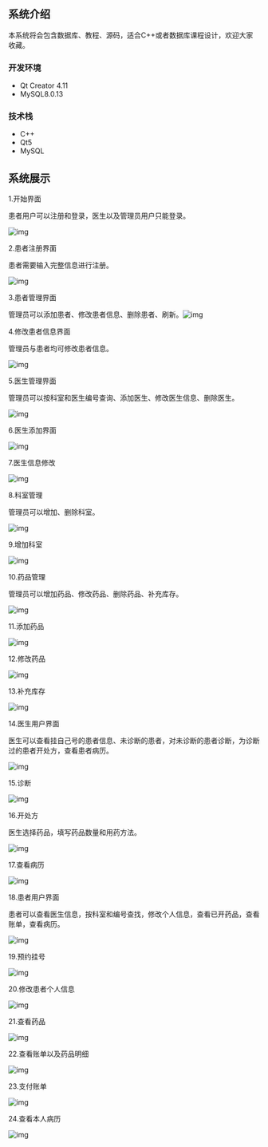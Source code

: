 ## 系统介绍

​	本系统将会包含数据库、教程、源码，适合C++或者数据库课程设计，欢迎大家收藏。

### 开发环境

+ Qt Creator 4.11
+ MySQL8.0.13

### 技术栈

+ C++
+ Qt5 
+ MySQL

##  系统展示

1.开始界面

患者用户可以注册和登录，医生以及管理员用户只能登录。

![img](file:///C:/Users/HUANGX~1/AppData/Local/Temp/msohtmlclip1/01/clip_image060.jpg)

2.患者注册界面

患者需要输入完整信息进行注册。

![img](../../../../../../HUANGX~1/AppData/Local/Temp/msohtmlclip1/01/clip_image062.jpg)

3.患者管理界面

  管理员可以添加患者、修改患者信息、删除患者、刷新。![img](file:///C:/Users/HUANGX~1/AppData/Local/Temp/msohtmlclip1/01/clip_image064.jpg)

4.修改患者信息界面

  管理员与患者均可修改患者信息。

![img](file:///C:/Users/HUANGX~1/AppData/Local/Temp/msohtmlclip1/01/clip_image066.jpg)

5.医生管理界面

  管理员可以按科室和医生编号查询、添加医生、修改医生信息、删除医生。

![img](file:///C:/Users/HUANGX~1/AppData/Local/Temp/msohtmlclip1/01/clip_image068.jpg)

6.医生添加界面

![img](file:///C:/Users/HUANGX~1/AppData/Local/Temp/msohtmlclip1/01/clip_image070.jpg)

7.医生信息修改

![img](file:///C:/Users/HUANGX~1/AppData/Local/Temp/msohtmlclip1/01/clip_image072.jpg)

8.科室管理

  管理员可以增加、删除科室。

![img](file:///C:/Users/HUANGX~1/AppData/Local/Temp/msohtmlclip1/01/clip_image074.jpg)

9.增加科室

![img](file:///C:/Users/HUANGX~1/AppData/Local/Temp/msohtmlclip1/01/clip_image076.jpg)

10.药品管理

  管理员可以增加药品、修改药品、删除药品、补充库存。

![img](file:///C:/Users/HUANGX~1/AppData/Local/Temp/msohtmlclip1/01/clip_image078.jpg)

11.添加药品

![img](file:///C:/Users/HUANGX~1/AppData/Local/Temp/msohtmlclip1/01/clip_image080.jpg)

12.修改药品

![img](file:///C:/Users/HUANGX~1/AppData/Local/Temp/msohtmlclip1/01/clip_image082.jpg)

13.补充库存

![img](file:///C:/Users/HUANGX~1/AppData/Local/Temp/msohtmlclip1/01/clip_image084.jpg)

14.医生用户界面

  医生可以查看挂自己号的患者信息、未诊断的患者，对未诊断的患者诊断，为诊断过的患者开处方，查看患者病历。

![img](file:///C:/Users/HUANGX~1/AppData/Local/Temp/msohtmlclip1/01/clip_image086.jpg)

15.诊断

![img](file:///C:/Users/HUANGX~1/AppData/Local/Temp/msohtmlclip1/01/clip_image088.jpg)

16.开处方

  医生选择药品，填写药品数量和用药方法。

![img](file:///C:/Users/HUANGX~1/AppData/Local/Temp/msohtmlclip1/01/clip_image090.jpg)

17.查看病历

![img](file:///C:/Users/HUANGX~1/AppData/Local/Temp/msohtmlclip1/01/clip_image092.jpg)

18.患者用户界面

  患者可以查看医生信息，按科室和编号查找，修改个人信息，查看已开药品，查看账单，查看病历。

![img](file:///C:/Users/HUANGX~1/AppData/Local/Temp/msohtmlclip1/01/clip_image094.jpg)

19.预约挂号

![img](file:///C:/Users/HUANGX~1/AppData/Local/Temp/msohtmlclip1/01/clip_image096.jpg)

20.修改患者个人信息

![img](file:///C:/Users/HUANGX~1/AppData/Local/Temp/msohtmlclip1/01/clip_image098.jpg)

21.查看药品

![img](file:///C:/Users/HUANGX~1/AppData/Local/Temp/msohtmlclip1/01/clip_image100.jpg)

22.查看账单以及药品明细

![img](file:///C:/Users/HUANGX~1/AppData/Local/Temp/msohtmlclip1/01/clip_image102.jpg)

23.支付账单

![img](file:///C:/Users/HUANGX~1/AppData/Local/Temp/msohtmlclip1/01/clip_image104.jpg)

24.查看本人病历

![img](file:///C:/Users/HUANGX~1/AppData/Local/Temp/msohtmlclip1/01/clip_image106.jpg)

 